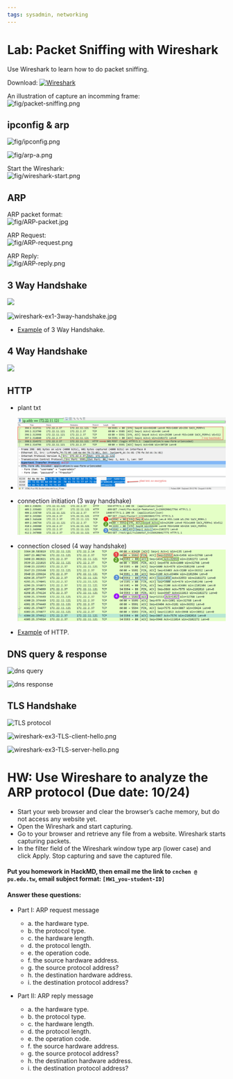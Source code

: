 ```yaml
---
tags: sysadmin, networking
---
```


# Lab: Packet Sniffing with Wireshark
Use Wireshark to learn how to do packet sniffing.

Download: <a href="https://www.wireshark.org/download.html">![Wireshark](https://www.wireshark.org/assets/theme-2015/images/wireshark_logo@2x.png)</a>

An illustration of capture an incomming frame: <br>
![fig/packet-sniffing.png](https://i.imgur.com/YRpKtqi.png)


## ipconfig & arp
![fig/ipconfig.png](https://i.imgur.com/BGfHUtS.png)

![fig/arp-a.png](https://i.imgur.com/xN4eL67.png)


Start the Wireshark: <br>
![fig/wireshark-start.png](https://i.imgur.com/Efhxnpy.png)


## ARP 
ARP packet format: <br>
![fig/ARP-packet.jpg](https://i.imgur.com/cZxGUyu.jpg)


ARP Request: <br>
![fig/ARP-request.png](https://i.imgur.com/ubTvZao.png)


ARP Reply: <br>
![fig/ARP-reply.png](https://i.imgur.com/NoTTmNU.png)

## 3 Way Handshake
![](https://upload.wikimedia.org/wikipedia/commons/3/3f/Connection_TCP.png)

![wireshark-ex1-3way-handshake.jpg](https://i.imgur.com/ctc5RG6.jpg)

- [Example](https://github.com/cnchenpu/sys-net-admin/blob/master/wireshark-ex1-3way-handshake.pcapng?raw=true) of 3 Way Handshake.


## 4 Way Handshake
![](https://upload.wikimedia.org/wikipedia/commons/thumb/5/55/TCP_CLOSE.svg/1024px-TCP_CLOSE.svg.png)


## HTTP
- plant txt
- ![](fig/wireshark-ex4-http.jpg)

- connection initiation (3 way handshake)
  ![](fig/wireshark-ex4-http-conn-init.jpg)

- connection closed (4 way handshake)
  ![](fig/wireshark-ex4-http-conn-end.jpg)

- [Example](https://github.com/cnchenpu/sys-net-admin/blob/master/wireshark-ex2-http.pcapng?raw=true) of HTTP.


## DNS query & response
![dns query](https://i.imgur.com/dzoZqw1.png)

![dns response](https://i.imgur.com/ONjQNRn.jpg)


## TLS Handshake
![TLS protocol](https://i.imgur.com/6IvoUg6.png)

![wireshark-ex3-TLS-client-hello.png](https://i.imgur.com/ks0IM23.png)

![wireshark-ex3-TLS-server-hello.png](https://i.imgur.com/zVGWbQY.png)



# HW: Use Wireshare to analyze the ARP protocol (Due date: 10/24)
- Start your web browser and clear the browser’s cache memory, but do not access any website yet.
- Open the Wireshark and start capturing.
- Go to your browser and retrieve any file from a website. Wireshark starts capturing packets.
- In the filter field of the Wireshark window type arp (lower case) and click Apply. Stop capturing and save the captured file.

#### Put you homework in HackMD, then email me the link to ```cnchen @ pu.edu.tw```, email subject format: ```[HW1_you-student-ID]```

#### Answer these questions:
- Part I: ARP request message
  - a. the hardware type.
  - b. the protocol type.
  - c. the hardware length.
  - d. the protocol length.
  - e. the operation code.
  - f. the source hardware address.
  - g. the source protocol address?
  - h. the destination hardware address.
  - i. the destination protocol address?
  
- Part II: ARP reply message
  - a. the hardware type.
  - b. the protocol type.
  - c. the hardware length.
  - d. the protocol length.
  - e. the operation code.
  - f. the source hardware address.
  - g. the source protocol address?
  - h. the destination hardware address.
  - i. the destination protocol address?
  
